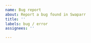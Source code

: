 ```yaml
---
name: Bug report
about: Report a bug found in Swaparr
title: ''
labels: bug / error
assignees: ''

---
```




